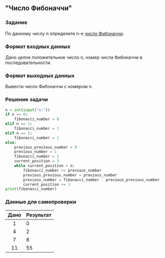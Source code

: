 ## "Число Фибоначчи"

### Задание

По данному числу n определите n-е [число Фибоначчи](https://ru.wikipedia.org/wiki/%D0%A7%D0%B8%D1%81%D0%BB%D0%B0_%D0%A4%D0%B8%D0%B1%D0%BE%D0%BD%D0%B0%D1%87%D1%87%D0%B8).

### Формат входных данных

Дано целое положительное число n, номер числа Фибоначчи в последовательности.

### Формат выходных данных

Вывести число Фибоначчи с номером n.


### Решение задачи

```python
n = int(input("n:"))
if n == 0:
    fibonacci_number = 0
elif n == 1:
    fibonacci_number = 1
elif n == 2:
    fibonacci_number = 1
else:
    previous_previous_number = 0
    previous_number = 1
    fibonacci_number = 1
    current_position = 3
    while current_position < n:
        fibonacci_number += previous_number
        previous_previous_number = previous_number
        previous_number = fibonacci_number - previous_previous_number
        current_position += 1
print(fibonacci_number)

```

### Данные для самопроверки

| Дано | Результат |
| :---: | --- |
|    1    | 0 |
|    4    | 2 |
|    7    | 8  |
|    11    | 55 |
